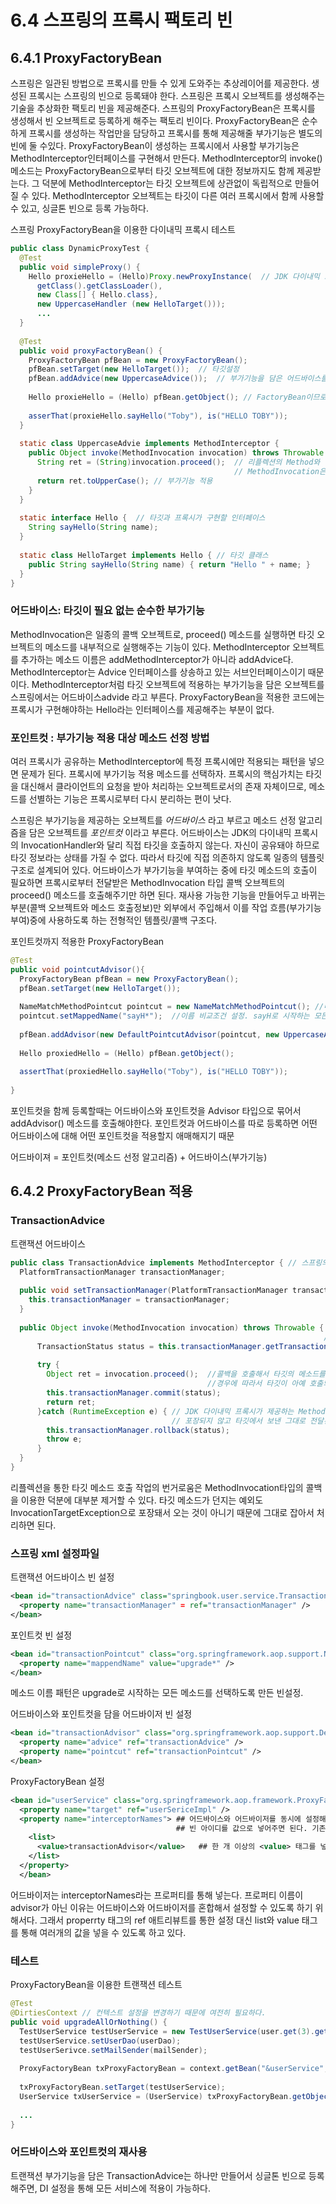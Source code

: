 # 6.4 스프링의 프록시 팩토리 빈

## 6.4.1 ProxyFactoryBean
스프링은 일관된 방법으로 프록시를 만들 수 있게 도와주는 추상레이어를 제공한다.
생성된 프록시는 스프링의 빈으로 등록돼야 한다. 
스프링은 프록시 오브젝트를 생성해주는 기술을 추상화한 팩토리 빈을 제공해준다.
스프링의 ProxyFactoryBean은 프록시를 생성해서 빈 오브젝트로 등록하게 해주는 팩토리 빈이다.
ProxyFactoryBean은 순수하게 프록시를 생성하는 작업만을 담당하고 프록시를 통해 제공해줄 부가기능은 별도의 빈에 둘 수있다. 
ProxyFactoryBean이 생성하는 프록시에서 사용할 부가기능은 MethodInterceptor인터페이스를 구현해서 만든다.
MethodInterceptor의 invoke() 메소드는 ProxyFactoryBean으로부터 타깃 오브젝트에 대한 정보까지도 함께 제공받는다.
그 덕분에 MethodInterceptor는 타깃 오브젝트에 상관없이 독립적으로 만들어질 수 있다. MethodInterceptor 오브젝트는 타깃이
다른 여러 프록시에서 함께 사용할 수 있고, 싱글톤 빈으로 등록 가능하다.

스프링 ProxyFactoryBean을 이용한 다이내믹 프록시 테스트
```java
public class DynamicProxyTest {
  @Test
  public void simpleProxy() {
    Hello proxieHello = (Hello)Proxy.newProxyInstance(  // JDK 다이내믹 프록시 생성
      getClass().getClassLoader(),
      new Class[] { Hello.class},
      new UppercaseHandler (new HelloTarget()));
      ...
  }
  
  @Test
  public void proxyFactoryBean() {
    ProxyFactoryBean pfBean = new ProxyFactoryBean();
    pfBean.setTarget(new HelloTarget());  // 타깃설정
    pfBean.addAdvice(new UppercaseAdvice());  // 부가기능을 담은 어드바이스를 추가한다., 여러개를 추가할 수도 있다.
    
    Hello proxieHello = (Hello) pfBean.getObject(); // FactoryBean이므로 getObject()로 생성된 프록시를 가져온다.
    
    asserThat(proxieHello.sayHello("Toby"), is("HELLO TOBY"));
  }
  
  static class UppercaseAdvie implements MethodInterceptor {
    public Object invoke(MethodInvocation invocation) throws Throwable {
      String ret = (String)invocation.proceed();  // 리플렉션의 Method와 달리 메소드 실행 시 타기 오브젝트를 전달할 필요가 없다.
                                                  // MethodInvocation은 메소드 정보와 함께 타깃 오브젝트를 알고 있기 때문이다.
      return ret.toUpperCase(); // 부가기능 적용
    }
  }
  
  static interface Hello {  // 타깃과 프록시가 구현할 인터페이스
    String sayHello(String name);
  }
  
  static class HelloTarget implements Hello { // 타깃 클래스 
    public String sayHello(String name) { return "Hello " + name; }
  }
}

```

### 어드바이스: 타깃이 필요 없는 순수한 부가기능
MethodInvocation은 일종의 콜백 오브젝트로, proceed() 메소드를 실행하면 타깃 오브젝트의 메소드를 내부적으로 실행해주는 기능이 있다.
MethodInterceptor 오브젝트를 추가하는 메소드 이름은 addMethodInterceptor가 아니라 addAdvice다. MethodInterceptor는 Advice 인터페이스를 상송하고
있는 서브인터페이스이기 때문이다.
MethodInterceptor처럼 타깃 오브젝트에 적용하는 부가기능을 담은 오브젝트를 스프링에서는 어드바이스advide 라고 부른다.
ProxyFactoryBean을 적용한 코드에는 프록시가 구현해야하는 Hello라는 인터페이스를 제공해주는 부분이 없다.


### 포인트컷 : 부가기능 적용 대상 메소드 선정 방법
여러 프록시가 공유하는 MethodInterceptor에 특정 프록시에만 적용되는 패턴을 넣으면 문제가 된다.
프록시에 부가기능 적용 메소드를 선택하자.
프록시의 핵심가치는 타깃을 대신해서 클라이언트의 요청을 받아 처리하는 오브젝트로서의 존재 자체이므로, 메소드를 선별하는 기능은
프록시로부터 다시 분리하는 편이 낫다.

스프링은 부가기능을 제공하는 오브젝트를 *어드바이스* 라고 부르고 
메소드 선정 알고리즘을 담은 오브젝트를 *포인트컷* 이라고 부른다.
어드바이스는 JDK의 다이내믹 프록시의 InvocationHandler와 달리 직접 타깃을 호출하지 않는다.
자신이 공유돼야 하므로 타깃 정보라는 상태를 가질 수 없다. 따라서 타깃에 직접 의존하지 않도록 일종의 템플릿 구조로 설계되어 있다.
어드바이스가 부가기능을 부여하는 중에 타깃 메소드의 호출이 필요하면 프록시로부터 전달받은 MethodInvocation 타입 콜백 오브젝트의 proceed()
메소드를 호출해주기만 하면 된다.
재사용 가능한 기능을 만들어두고 바뀌는 부분(콜백 오브젝트와 메소드 호출정보)만 외부에서 주입해서 이를 작업 흐름(부가기능 부여)중에
사용하도록 하는 전형적인 템플릿/콜백 구조다.

포인트컷까지 적용한 ProxyFactoryBean
```java
@Test
public void pointcutAdvisor(){
  ProxyFactoryBean pfBean = new ProxyFactoryBean();
  pfBean.setTarget(new HelloTarget());  
  
  NameMatchMethodPointcut pointcut = new NameMatchMethodPointcut(); //메소드 이름을 비교해서 대상을 선정하는 알고리즘을 제공하는 포인트컷 생성
  pointcut.setMappedName("sayH*");  //이름 비교조건 설정. sayH로 시작하는 모든 메소드를 선택하게 한다.
  
  pfBean.addAdvisor(new DefaultPointcutAdvisor(pointcut, new UppercaseAdvice())); //포인트컷과 어드바이스를 Advisor로 묶어서 한번에 추가
  
  Hello proxiedHello = (Hello) pfBean.getObject();
  
  assertThat(proxiedHello.sayHello("Toby"), is("HELLO TOBY"));
  
}
```

포인트컷을 함께 등록할때는 어드바이스와 포인트컷을 Advisor 타입으로 묶어서 addAdvisor() 메소드를 호출해야한다.
포인트컷과 어드바이스를 따로 등록하면 어떤 어드바이스에 대해 어떤 포인트컷을 적용할지 애매해지기 때문

어드바이져 = 포인트컷(메소드 선정 알고리즘) + 어드바이스(부가기능)

## 6.4.2 ProxyFactoryBean 적용

### TransactionAdvice 

트랜잭션 어드바이스 
```java
public class TransactionAdvice implements MethodInterceptor { // 스프링의 어드바이스 인터페이스 구현
  PlatformTransactionManager transactionManager;
  
  public void setTransactionManager(PlatformTransactionManager transactionManager) {
    this.transactionManager = transactionManager;
  }
  
  public Object invoke(MethodInvocation invocation) throws Throwable { // 타깃을 호출하는 기능을 가진 콜백 오브젝트를 프록시로부터 받는다.
                                                                      // 덕분에 어드바이스는 특정 타깃에 의존하지 않고 재사용 가능하다.
      TransactionStatus status = this.transactionManager.getTransaction(new DefalutTransactionDefinition());
      
      try {
        Object ret = invocation.proceed();  //콜백을 호출해서 타깃의 메소드를 실행한다. 타깃 메소드 호출 전후로 필요한 부가기능을 넣을수 있다.
                                            //경우에 따라서 타깃이 아예 호출되지 않게 하거나 재시도를 위한 반복적인 호출도 가능하다.
        this.transactionManager.commit(status);
        return ret;
      }catch (RuntimeException e) { // JDK 다이내믹 프록시가 제공하는 Method와는 달리 스프링의 MethodInvocation을 통한 타깃 호출은 예외가
                                    // 포장되지 않고 타깃에서 보낸 그대로 전달된다.
        this.transactionManager.rollback(status);
        throw e;
      }
  }
}
```

리플렉션을 통한 타깃 메소드 호출 작업의 번거로움은 MethodInvocation타입의 콜백을 이용한 덕분에 대부분 제거할 수 있다. 
타깃 메소드가 던지는 예외도 InvocationTargetException으로 포장돼서 오는 것이 아니기 때문에 그대로 잡아서 처리하면 된다. 

### 스프링 xml 설정파일
트랜잭션 어드바이스 빈 설정
```xml
<bean id="transactionAdvice" class="springbook.user.service.TransactionAdvice">
  <property name="transactionManager" = ref="transactionManager" />
</bean>
```

포인트컷 빈 설정
```xml
<bean id="transactionPointcut" class="org.springframework.aop.support.NameMatchMethodPointcut">
  <property name="mappendName" value="upgrade*" />
</bean>
```
메소드 이름 패턴은 upgrade로 시작하는 모든 메소드를 선택하도록 만든 빈설정.


어드바이스와 포인트컷을 담을 어드바이저 빈 설정
```xml
<bean id="transactionAdvisor" class="org.springframework.aop.support.DefaultPointcutAdvisor">
  <property name="advice" ref="transactionAdvice" />
  <property name="pointcut" ref="transactionPointcut" />
</bean>  
```


ProxyFactoryBean 설정
```xml
<bean id="userService" class="org.springframework.aop.framework.ProxyFactoryBean">
  <property name="target" ref="userSericeImpl" />
  <property name="interceptorNames"> ## 어드바이스와 어드바이저를 동시에 설정해줄 수 있는 프로퍼티. 리스트에 어드바이스나 어드바이저의
                                     ## 빈 아이디를 값으로 넣어주면 된다. 기존의 ref 애트리뷰트를 사용하는 DI와는  방식이 다름에 주의해야 한다.
    <list>
      <value>transactionAdvisor</value>   ## 한 개 이상의 <value> 태그를 넣을수 있다.
    </list>
  </property>
  </bean>
```
어드바이저는 interceptorNames라는 프로퍼티를 통해 넣는다.
프로퍼티 이름이 advisor가 아닌 이유는 어드바이스와 어드바이저를 혼합해서 설정할 수 있도록 하기 위해서다.
그래서 properrty 태그의 ref 애트리뷰트를 통한 설정 대신 list와 value 태그를 통해 여러개의 값을 넣을 수 있도록 하고 있다.

### 테스트 
ProxyFactoryBean을 이용한 트랜잭션 테스트

```java
@Test
@DirtiesContext // 컨텍스트 설정을 변경하기 때문에 여전히 필요하다.
public void upgradeAllOrNothing() {
  TestUserService testUserService = new TestUserService(user.get(3).getId());
  testUserService.setUserDao(userDao);
  testUserSerivce.setMailSender(mailSender);
  
  ProxyFactoryBean txProxyFactoryBean = context.getBean("&userService", ProxyFactoryBean.class); // userService 빈은 이제 스프링의 
                                                                                                 // ProxyFactoryBean 이다.
  txProxyFactoryBean.setTarget(testUserService);
  UserService txUserService = (UserService) txProxyFactoryBean.getObject(); // FactoryBean 타입이므로 동일하게 getObject()로 프록시를 가져온다.
  
  ...
}
```

### 어드바이스와 포인트컷의 재사용
트랜잭션 부가기능을 담은 TransactionAdvice는 하나만 만들어서 싱글톤 빈으로 등록해주면, DI 설정을 통해 모든 서비스에 적용이 가능하다.
